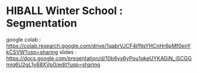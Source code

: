 # HIBALL Winter School : Segmentation

google colab : https://colab.research.google.com/drive/1qabrVJCF4jfNsYHCnHr6pMf0enYkCSVW?usp=sharing
slides : https://docs.google.com/presentation/d/10b6yx6yPou1qkeUYKAGiN_jSCGGmjq6U2gL1y88XVp0/edit?usp=sharing
